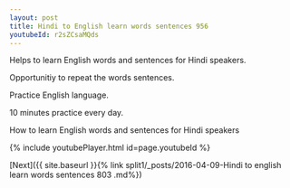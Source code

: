 ```yaml
---
layout: post
title: Hindi to English learn words sentences 956 
youtubeId: r2sZCsaMQds
---
```

 
 
Helps to learn English words and sentences for Hindi speakers.

Opportunitiy to repeat the words sentences. 

Practice English language. 
 
10 minutes practice every day. 
 
How to learn English words and sentences for Hindi speakers 
 
{% include youtubePlayer.html id=page.youtubeId %}
 
 
[Next]({{ site.baseurl }}{% link  split1/_posts/2016-04-09-Hindi to english learn words sentences 803 .md%})
 
